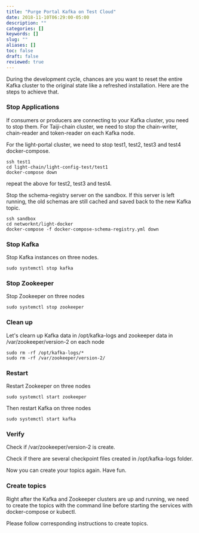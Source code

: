 ```yaml
---
title: "Purge Portal Kafka on Test Cloud"
date: 2018-11-10T06:29:00-05:00
description: ""
categories: []
keywords: []
slug: ""
aliases: []
toc: false
draft: false
reviewed: true
---
```


During the development cycle, chances are you want to reset the entire Kafka cluster to the original state like a refreshed installation. Here are the steps to achieve that. 

### Stop Applications

If consumers or producers are connecting to your Kafka cluster, you need to stop them. For Taiji-chain cluster, we need to stop the chain-writer, chain-reader and token-reader on each Kafka node. 

For the light-portal cluster, we need to stop test1, test2, test3 and test4 docker-compose.

```
ssh test1
cd light-chain/light-config-test/test1
docker-compose down
```

repeat the above for test2, test3 and test4.


Stop the schema-registry server on the sandbox. If this server is left running, the old schemas are still cached and saved back to the new Kafka topic. 

```
ssh sandbox
cd networknt/light-docker
docker-compose -f docker-compose-schema-registry.yml down
```

### Stop Kafka

Stop Kafka instances on three nodes. 

```
sudo systemctl stop kafka
```

### Stop Zookeeper

Stop Zookeeper on three nodes

```
sudo systemctl stop zookeeper
```

### Clean up

Let's clearn up Kafka data in /opt/kafka-logs and zookeeper data in /var/zookeeper/version-2 on each node

```
sudo rm -rf /opt/kafka-logs/*
sudo rm -rf /var/zookeeper/version-2/
```


### Restart

Restart Zookeeper on three nodes


```
sudo systemctl start zookeeper
```

Then restart Kafka on three nodes

```
sudo systemctl start kafka
```

### Verify

Check if /var/zookeeper/version-2 is create. 

Check if there are several checkpoint files created in /opt/kafka-logs folder.

Now you can create your topics again. Have fun. 


### Create topics

Right after the Kafka and Zookeeper clusters are up and running, we need to create the topics with the command line before starting the services with docker-compose or kubectl.

Please follow corresponding instructions to create topics. 
